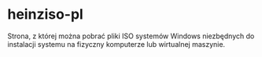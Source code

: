 # heinziso-pl
Strona, z której można pobrać pliki ISO systemów Windows niezbędnych do instalacji systemu na fizyczny komputerze lub wirtualnej maszynie.

